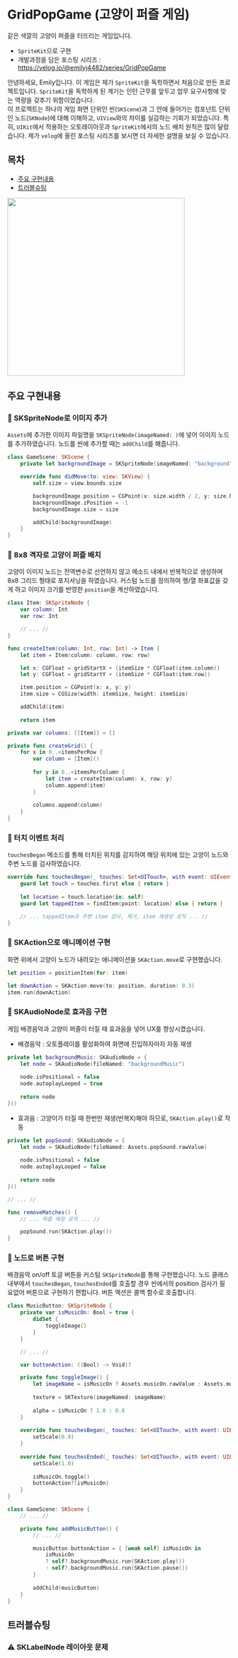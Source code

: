 # GridPopGame (고양이 퍼즐 게임)
같은 색깔의 고양이 퍼즐을 터뜨리는 게임입니다.
- `SpriteKit`으로 구현
- 개발과정을 담은 포스팅 시리즈 : https://velog.io/@emilyj4482/series/GridPopGame

안녕하세요, Emily입니다. 이 게임은 제가 `SpriteKit`을 독학하면서 처음으로 만든 프로젝트입니다. `SpriteKit`을 독학하게 된 계기는 인턴 근무를 앞두고 업무 요구사항에 맞는 역량을 갖추기 위함이었습니다.
<br>이 프로젝트는 하나의 게임 화면 단위인 씬(`SKScene`)과 그 안에 들어가는 컴포넌트 단위인 노드(`SKNode`)에 대해 이해하고, `UIView`와의 차이를 실감하는 기회가 되었습니다. 특히, `UIKit`에서 적용하는 오토레이아웃과 `SpriteKit`에서의 노드 배치 원칙은 많이 달랐습니다. 제가 `velog`에 올린 포스팅 시리즈를 보시면 더 자세한 설명을 보실 수 있습니다.

## 목차
- [주요 구현내용](#주요-구현내용)
- [트러블슈팅](#트러블슈팅)

<img src="https://github.com/user-attachments/assets/efba7a83-5e6f-4a99-aff6-f15452f941b7" width=400>

## 주요 구현내용

### 📌 SKSpriteNode로 이미지 추가
`Assets`에 추가한 이미지 파일명을 `SKSpriteNode(imageNamed: )`에 넣어 이미지 노드를 추가하였습니다. 노드를 씬에 추가할 때는 `addChild`를 해줍니다.
```swift
class GameScene: SKScene {
    private let backgroundImage = SKSpriteNode(imageNamed: "background")

    override func didMove(to: view: SKView) {
        self.size = view.bounds.size

        backgroundImage.position = CGPoint(x: size.width / 2, y: size.height / 2)
        backgroundImage.zPosition = -1
        backgroundImage.size = size

        addChild(backgroundImage)
    }
}
```

### 📌 8x8 격자로 고양이 퍼즐 배치
고양이 이미지 노드는 전역변수로 선언하지 않고 메소드 내에서 반복적으로 생성하며 8x8 그리드 형태로 포지셔닝을 하였습니다. 커스텀 노드를 정의하여 행/열 좌표값을 갖게 하고 이미지 크기를 반영한 `position`을 계산하였습니다.
```swift
class Item: SKSpriteNode {
    var column: Int
    var row: Int

    // ... //
}
```
```swift
func createItem(column: Int, row: Int) -> Item {
    let item = Item(column: column, row: row)

    let x: CGFloat = gridStartX + (itemSize * CGFloat(item.column))
    let y: CGFloat = gridStartY + (itemSize * CGFloat(item.row))

    item.position = CGPoint(x: x, y: y)
    item.size = CGSize(width: itemSize, height: itemSize)

    addChild(item)
        
    return item
```
```swift
private var columns: [[Item]] = []

private func createGrid() {
    for x in 0..<itemsPerRow {
        var column = [Item]()
            
        for y in 0..<itemsPerColumn {
            let item = createItem(column: x, row: y)
            column.append(item)
        }
        
        columns.append(column)
    }
}
```
### 📌 터치 이벤트 처리
`touchesBegan` 메소드를 통해 터치된 위치를 감지하여 해당 위치에 있는 고양이 노드와 주변 노드를 검사하였습니다.
```swift
override func touchesBegan(_ touches: Set<UITouch>, with event: UIEvent?) {
    guard let touch = touches.first else { return }
        
    let location = touch.location(in: self)
    guard let tappedItem = findItem(point: location) else { return }

    // ... tappedItem과 주변 item 검사, 제거, item 재생성 로직 ... //
}
```
### 📌 SKAction으로 애니메이션 구현
화면 위에서 고양이 노드가 내려오는 애니메이션을 `SKAction.move`로 구현했습니다.
```swift
let position = positionItem(for: item)

let downAction = SKAction.move(to: position, duration: 0.3)
item.run(downAction)
```
### 📌 SKAudioNode로 효과음 구현
게임 배경음악과 고양이 퍼즐이 터질 때 효과음을 넣어 UX를 향상시켰습니다.
- 배경음악 : 오토플레이를 활성화하여 화면에 진입하자마자 자동 재생
```swift
private let backgroundMusic: SKAudioNode = {
    let node = SKAudioNode(fileNamed: "backgroundMusic")
        
    node.isPositional = false
    node.autoplayLooped = true
        
    return node
}()
```
- 효과음 : 고양이가 터질 때 한번만 재생(반복X)해야 하므로, `SKAction.play()`로 작동
```swift
private let popSound: SKAudioNode = {
    let node = SKAudioNode(fileNamed: Assets.popSound.rawValue)
        
    node.isPositional = false
    node.autoplayLooped = false
        
    return node
}()

// ... //

func removeMatches() {
    // ... 퍼즐 매칭 로직 ... //

    popSound.run(SKAction.play())
}
```
### 📌 노드로 버튼 구현
배경음악 on/off 토글 버튼을 커스텀 `SKSpriteNode`를 통해 구현했습니다. 노드 클래스 내부에서 `touchesBegan`, `touchesEnded`를 호출할 경우 씬에서의 position 검사가 필요없어 버튼으로 구현하기 편합니다. 버튼 액션은 콜백 함수로 호출합니다.
```swift
class MusicButton: SKSpriteNode {
    private var isMusicOn: Bool = true {
        didSet {
            toggleImage()
        }
    }

    // ... //

    var buttonAction: ((Bool) -> Void)?

    private func toggleImage() {
        let imageName = isMusicOn ? Assets.musicOn.rawValue : Assets.musicOff.rawValue
        
        texture = SKTexture(imageNamed: imageName)
        
        alpha = isMusicOn ? 1.0 : 0.8
    }
    
    override func touchesBegan(_ touches: Set<UITouch>, with event: UIEvent?) {
        setScale(0.9)
    }
    
    override func touchesEnded(_ touches: Set<UITouch>, with event: UIEvent?) {
        setScale(1.0)
        
        isMusicOn.toggle()
        buttonAction?(isMusicOn)
    }
}
```
```swift
class GameScene: SKScene {
    // ... //

    private func addMusicButton() {
        // ... //

        musicButton.buttonAction = { [weak self] isMusicOn in
            isMusicOn
            ? self?.backgroundMusic.run(SKAction.play())
            : self?.backgroundMusic.run(SKAction.pause())
        }
        
        addChild(musicButton)
    }
}
```
## 트러블슈팅
### ⚠️ SKLabelNode 레이아웃 문제
